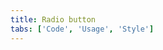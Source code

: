 ```yaml
---
title: Radio button
tabs: ['Code', 'Usage', 'Style']
---
```




<component
    name="Radio button"
    component="radio-button"
    variation="radio-button"
    experimental="true"
    hasReactVersion="true"
    >
</component>
<component-docs component="radio-button" experimental="true"
hasReactVersion="true"></component-docs>
